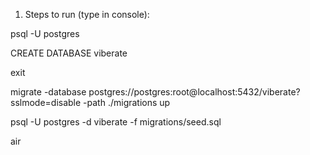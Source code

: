 
1. Steps to run (type in console):

psql -U postgres

CREATE DATABASE viberate

exit

migrate -database postgres://postgres:root@localhost:5432/viberate?sslmode=disable -path ./migrations up

psql -U postgres -d viberate -f migrations/seed.sql

air


